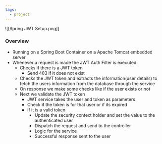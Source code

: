 ```yaml
---
tags:
  - project
---
```


![[Spring JWT Setup.png]]

### Overview
- Running on a Spring Boot Container on a Apache Tomcat embedded server
- Whenever a request is made the JWT Auth Filter is executed:
	- Checks if there is a JWT token
		- Send 403 if it does not exist
	- Checks the JWT token and extracts the information(user details) to fetch the users information from the database through the service
	- On response we make some checks like if the user exists or not
	- Next we validate the JWT token
		- JWT service takes the user and token as parameters
		- Check if the token is for that user or if its expired
		- If it is a valid token
			- Update the security context holder and set the value to the authenticated user
			- Dispatch the request and send to the controller 
			- Logic for the service
			- Successful response sent to the user


